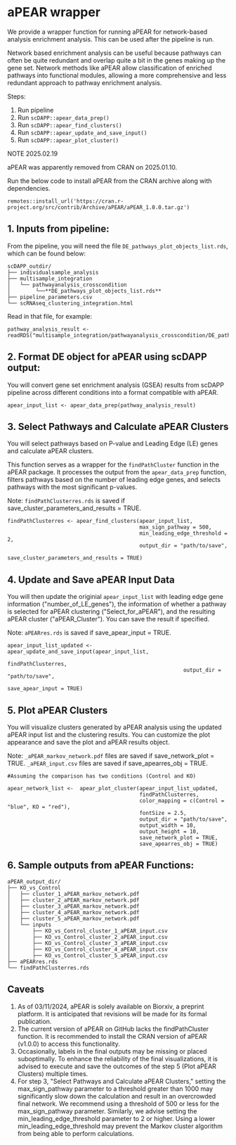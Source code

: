# aPEAR wrapper


We provide a wrapper function for running aPEAR for network-based analysis enrichment analysis. This can be used after the pipeline is run.

Network based enrichment analysis can be useful because pathways can often be quite redundant and overlap quite a bit in the genes making up the gene set. Network methods like aPEAR allow classification of enriched pathways into functional modules, allowing a more comprehensive and less redundant approach to pathway enrichment analysis.


Steps:
1. Run pipeline
2. Run `scDAPP::apear_data_prep()`
3. Run `scDAPP::apear_find_clusters()`
4. Run `scDAPP::apear_update_and_save_input()`
5. Run `scDAPP::apear_plot_cluster()`



NOTE 2025.02.19

aPEAR was apparently removed from CRAN on 2025.01.10.

Run the below code to install aPEAR from the CRAN archive along with dependencies.
```
remotes::install_url('https://cran.r-project.org/src/contrib/Archive/aPEAR/aPEAR_1.0.0.tar.gz')
```




## 1. Inputs from pipeline: 

From the pipeline, you will need the file `DE_pathways_plot_objects_list.rds`, which can be found below:



```
scDAPP_outdir/
├── individualsample_analysis
├── multisample_integration
│   └── pathwayanalysis_crosscondition
│        └──**DE_pathways_plot_objects_list.rds**
├── pipeline_parameters.csv
└── scRNAseq_clustering_integration.html
```

Read in that file, for example:

```
pathway_analysis_result <- readRDS("multisample_integration/pathwayanalysis_crosscondition/DE_pathways_plot_objects_list.rds")

```


## 2. Format DE object for aPEAR using scDAPP output:

You will convert gene set enrichment analysis (GSEA) results from scDAPP pipeline across different conditions into a format compatible with aPEAR.

```
apear_input_list <- apear_data_prep(pathway_analysis_result)
```



## 3. Select Pathways and Calculate aPEAR Clusters

You will select pathways based on P-value and Leading Edge (LE) genes and calculate aPEAR clusters. 

This function serves as a wrapper for the `findPathCluster` function in the aPEAR package. It processes the output from the `apear_data_prep` function, filters pathways based on the number of leading edge genes, and selects pathways with the most significant p-values.

Note: `findPathClusterres.rds` is saved if save_cluster_parameters_and_results = TRUE. 

```
findPathClusterres <- apear_find_clusters(apear_input_list,
                                          max_sign_pathway = 500,
                                          min_leading_edge_threshold = 2,
                                          output_dir = "path/to/save",
                                          save_cluster_parameters_and_results = TRUE) 
```

## 4. Update and Save aPEAR Input Data 

You will then update the originial `apear_input_list` with leading edge gene information ("number_of_LE_genes"), the information of whether a pathway is selected for aPEAR clustering ("Select_for_aPEAR"), and the resulting aPEAR cluster ("aPEAR_Cluster"). You can save the result if specified.

Note: `aPEARres.rds` is saved if save_apear_input = TRUE.

```
apear_input_list_updated <- apear_update_and_save_input(apear_input_list,
                                                        findPathClusterres,
                                                        output_dir = "path/to/save",
                                                        save_apear_input = TRUE)
```

## 5. Plot aPEAR Clusters

You will visualize clusters generated by aPEAR analysis using the updated aPEAR input list and the clustering results. You can customize the plot appearance and save the plot and aPEAR results object.

Note: `_aPEAR_markov_network.pdf` files are saved if save_network_plot = TRUE.
      `_aPEAR_input.csv` files are saved if save_apearres_obj = TRUE.

```
#Assuming the comparison has two conditions (Control and KO)

apear_network_list <-  apear_plot_cluster(apear_input_list_updated,
                                          findPathClusterres,
                                          color_mapping = c(Control = "blue", KO = "red"),
                                          fontSize = 2.5,
                                          output_dir = "path/to/save",
                                          output_width = 10,
                                          output_height = 10,
                                          save_network_plot = TRUE,
                                          save_apearres_obj = TRUE)
```

## 6. Sample outputs from aPEAR Functions:
```
aPEAR_output_dir/
├── KO_vs_Control
│   ├── cluster_1_aPEAR_markov_network.pdf
│   ├── cluster_2_aPEAR_markov_network.pdf
│   ├── cluster_3_aPEAR_markov_network.pdf
│   ├── cluster_4_aPEAR_markov_network.pdf
│   ├── cluster_5_aPEAR_markov_network.pdf
│   └── inputs
│       ├── KO_vs_Control_cluster_1_aPEAR_input.csv
│       ├── KO_vs_Control_cluster_2_aPEAR_input.csv
│       ├── KO_vs_Control_cluster_3_aPEAR_input.csv
│       ├── KO_vs_Control_cluster_4_aPEAR_input.csv
│       ├── KO_vs_Control_cluster_5_aPEAR_input.csv
├── aPEARres.rds
└── findPathClusterres.rds
```

## Caveats
1. As of 03/11/2024, aPEAR is solely available on Biorxiv, a preprint platform. It is anticipated that revisions will be made for its formal publication.
2. The current version of aPEAR on GitHub lacks the findPathCluster function. It is recommended to install the CRAN version of aPEAR (v1.0.0) to access this functionality.
3. Occasionally, labels in the final outputs may be missing or placed suboptimally. To enhance the reliability of the final visualizations, it is advised to execute and save the outcomes of the step 5 (Plot aPEAR Clusters) multiple times.
4. For step 3, "Select Pathways and Calculate aPEAR Clusters," setting the max_sign_pathway parameter to a threshold greater than 1000 may significantly slow down the calculation and result in an overcrowded final network. We recommend using a threshold of 500 or less for the max_sign_pathway parameter. Similarly, we advise setting the min_leading_edge_threshold parameter to 2 or higher. Using a lower min_leading_edge_threshold may prevent the Markov cluster algorithm from being able to perform calculations.
